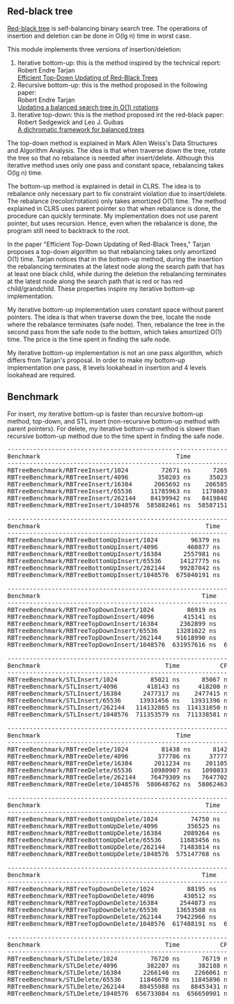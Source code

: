 ## Red-black tree
[Red-black tree](https://en.wikipedia.org/wiki/Red%E2%80%93black_tree) is self-balancing binary search
tree. The operations of insertion and deletion can be done in O(lg n) time in
worst case.

This module implements three versions of insertion/deletion:
1. Iterative bottom-up: this is the method inspired by the technical report:  
   Robert Endre Tarjan  
   [Efficient Top-Down Updating of Red-Black Trees](https://www.cs.princeton.edu/research/techreps/TR-006-85)
1. Recursive bottom-up: this is the method proposed in the following paper:  
   Robert Endre Tarjan  
   [Updating a balanced search tree in O(1) rotations](https://doi.org/10.1016/0020-0190(83)90099-6)
1. Iterative top-down: this is the method proposed int the red-black paper:  
   Robert Sedgewick and Leo J. Guibas  
   [A dichromatic framework for balanced trees](https://doi.org/10.1109/SFCS.1978.3)

The top-down method is explained in Mark Allen Weiss's Data Structures and
Algorithm Analysis. The idea is that when traverse down the tree, rotate the
tree so that no rebalance is needed after insert/delete. Although this
iterative method uses only one pass and constant space, rebalancing takes
O(lg n) time.

The bottom-up method is explained in detail in CLRS. The idea is to rebalance
only necessary part to fix constraint violation due to insert/delete. The
rebalance (recolor/rotation) only takes amortized O(1) time. The method
explained in CLRS uses parent pointer so that when rebalance is done, the
procedure can quickly terminate. My implementation does not use parent pointer,
but uses recursion. Hence, even when the rebalance is done, the program still
need to backtrack to the root.

In the paper "Efficient Top-Down Updating of Red-Black Trees," Tarjan proposes
a top-down algorithm so that rebalancing takes only amortized O(1) time. Tarjan
notices that in the bottom-up method, during the insertion the rebalancing
terminates at the latest node along the search path that has at least one black
child, while during the deletion the rebalancing terminates at the latest node
along the search path that is red or has red child/grandchild. These properties
inspire my iterative bottom-up implementation.

My iterative bottom-up implementation uses constant space without parent
pointers. The idea is that when traverse down the tree, locate the node where
the rebalance terminates (safe node). Then, rebalance the tree in the second
pass from the safe node to the bottom, which takes amortized O(1) time. The
price is the time spent in finding the safe node.

My iterative bottom-up implementation is not an one pass algorithm, which
differs from Tarjan's proposal. In order to make my bottom-up implementation
one pass, 8 levels lookahead in insertion and 4 levels lookahead are required.

## Benchmark

For insert, my iterative bottom-up is faster than recursive bottom-up method,
top-down, and STL insert (non-recursive bottom-up method with parent pointers).
For delete, my iterative bottom-up method is slower than recursive bottom-up
method due to the time spent in finding the safe node.

<pre>
----------------------------------------------------------------------------
Benchmark                                     Time           CPU Iterations
----------------------------------------------------------------------------
RBTreeBenchmark/RBTreeInsert/1024         72671 ns      72696 ns       9634
RBTreeBenchmark/RBTreeInsert/4096        350203 ns     350230 ns       2012
RBTreeBenchmark/RBTreeInsert/16384      2065692 ns    2065850 ns        342
RBTreeBenchmark/RBTreeInsert/65536     11785963 ns   11786035 ns         60
RBTreeBenchmark/RBTreeInsert/262144    84199942 ns   84198404 ns         10
RBTreeBenchmark/RBTreeInsert/1048576  585882461 ns  585871519 ns          1

------------------------------------------------------------------------------------
Benchmark                                             Time           CPU Iterations
------------------------------------------------------------------------------------
RBTreeBenchmark/RBTreeBottomUpInsert/1024         96379 ns      96409 ns       7279
RBTreeBenchmark/RBTreeBottomUpInsert/4096        460877 ns     460925 ns       1518
RBTreeBenchmark/RBTreeBottomUpInsert/16384      2557981 ns    2558015 ns        269
RBTreeBenchmark/RBTreeBottomUpInsert/65536     14127775 ns   14127848 ns         48
RBTreeBenchmark/RBTreeBottomUpInsert/262144    99287042 ns   99286047 ns          8
RBTreeBenchmark/RBTreeBottomUpInsert/1048576  675040191 ns  675033237 ns          1

-----------------------------------------------------------------------------------
Benchmark                                            Time           CPU Iterations
-----------------------------------------------------------------------------------
RBTreeBenchmark/RBTreeTopDownInsert/1024         86919 ns      86952 ns       8042
RBTreeBenchmark/RBTreeTopDownInsert/4096        415141 ns     415156 ns       1682
RBTreeBenchmark/RBTreeTopDownInsert/16384      2362899 ns    2363112 ns        298
RBTreeBenchmark/RBTreeTopDownInsert/65536     13281022 ns   13280742 ns         53
RBTreeBenchmark/RBTreeTopDownInsert/262144    91618990 ns   91605778 ns          9
RBTreeBenchmark/RBTreeTopDownInsert/1048576  631957616 ns  631926010 ns          1

-------------------------------------------------------------------------
Benchmark                                  Time           CPU Iterations
-------------------------------------------------------------------------
RBTreeBenchmark/STLInsert/1024         85021 ns      85067 ns       7972
RBTreeBenchmark/STLInsert/4096        418143 ns     418200 ns       1695
RBTreeBenchmark/STLInsert/16384      2477317 ns    2477415 ns        281
RBTreeBenchmark/STLInsert/65536     13931456 ns   13931396 ns         52
RBTreeBenchmark/STLInsert/262144   114132865 ns  114131050 ns          7
RBTreeBenchmark/STLInsert/1048576  711353579 ns  711338581 ns          1

----------------------------------------------------------------------------
Benchmark                                     Time           CPU Iterations
----------------------------------------------------------------------------
RBTreeBenchmark/RBTreeDelete/1024         81438 ns      81429 ns       8607
RBTreeBenchmark/RBTreeDelete/4096        377786 ns     377772 ns       1852
RBTreeBenchmark/RBTreeDelete/16384      2011234 ns    2011053 ns        348
RBTreeBenchmark/RBTreeDelete/65536     10980907 ns   10980336 ns         64
RBTreeBenchmark/RBTreeDelete/262144    76479309 ns   76477023 ns         10
RBTreeBenchmark/RBTreeDelete/1048576  580648762 ns  580624632 ns          1

------------------------------------------------------------------------------------
Benchmark                                             Time           CPU Iterations
------------------------------------------------------------------------------------
RBTreeBenchmark/RBTreeBottomUpDelete/1024         74750 ns      74736 ns       9386
RBTreeBenchmark/RBTreeBottomUpDelete/4096        356525 ns     356500 ns       1957
RBTreeBenchmark/RBTreeBottomUpDelete/16384      2089264 ns    2089176 ns        334
RBTreeBenchmark/RBTreeBottomUpDelete/65536     11683456 ns   11682752 ns         61
RBTreeBenchmark/RBTreeBottomUpDelete/262144    71483814 ns   71481991 ns          8
RBTreeBenchmark/RBTreeBottomUpDelete/1048576  575147768 ns  575136699 ns          1

-----------------------------------------------------------------------------------
Benchmark                                            Time           CPU Iterations
-----------------------------------------------------------------------------------
RBTreeBenchmark/RBTreeTopDownDelete/1024         88195 ns      88164 ns       7994
RBTreeBenchmark/RBTreeTopDownDelete/4096        430512 ns     430445 ns       1636
RBTreeBenchmark/RBTreeTopDownDelete/16384      2544873 ns    2544812 ns        277
RBTreeBenchmark/RBTreeTopDownDelete/65536     13653508 ns   13653181 ns         50
RBTreeBenchmark/RBTreeTopDownDelete/262144    79422966 ns   79419783 ns          9
RBTreeBenchmark/RBTreeTopDownDelete/1048576  617488191 ns  617424268 ns          1

-------------------------------------------------------------------------
Benchmark                                  Time           CPU Iterations
-------------------------------------------------------------------------
RBTreeBenchmark/STLDelete/1024         76720 ns      76719 ns       9122
RBTreeBenchmark/STLDelete/4096        382207 ns     382188 ns       1835
RBTreeBenchmark/STLDelete/16384      2266140 ns    2266061 ns        311
RBTreeBenchmark/STLDelete/65536     11846670 ns   11845896 ns         60
RBTreeBenchmark/STLDelete/262144    88455988 ns   88453431 ns          7
RBTreeBenchmark/STLDelete/1048576  656733084 ns  656650901 ns          1
</pre>
